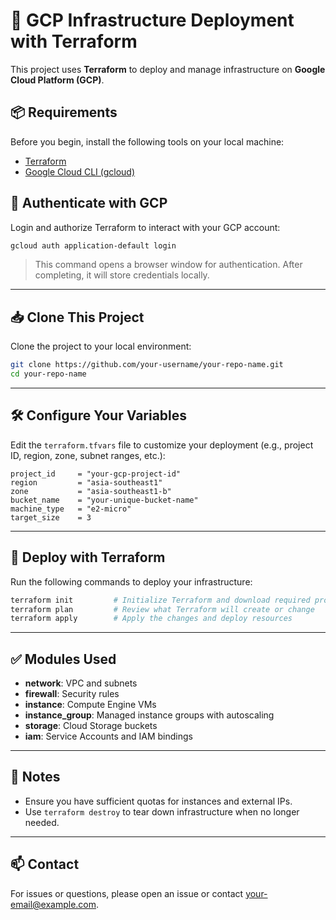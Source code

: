 # 🚀 GCP Infrastructure Deployment with Terraform

This project uses **Terraform** to deploy and manage infrastructure on **Google Cloud Platform (GCP)**.

## 📦 Requirements

Before you begin, install the following tools on your local machine:

- [Terraform](https://developer.hashicorp.com/terraform/downloads)
- [Google Cloud CLI (gcloud)](https://cloud.google.com/sdk/docs/install)

## 🔐 Authenticate with GCP

Login and authorize Terraform to interact with your GCP account:

```bash
gcloud auth application-default login
```

> This command opens a browser window for authentication. After completing, it will store credentials locally.

---

## 📥 Clone This Project

Clone the project to your local environment:

```bash
git clone https://github.com/your-username/your-repo-name.git
cd your-repo-name
```

---

## 🛠️ Configure Your Variables

Edit the `terraform.tfvars` file to customize your deployment (e.g., project ID, region, zone, subnet ranges, etc.):

```hcl
project_id     = "your-gcp-project-id"
region         = "asia-southeast1"
zone           = "asia-southeast1-b"
bucket_name    = "your-unique-bucket-name"
machine_type   = "e2-micro"
target_size    = 3
```

---

## 🚀 Deploy with Terraform

Run the following commands to deploy your infrastructure:

```bash
terraform init         # Initialize Terraform and download required providers
terraform plan         # Review what Terraform will create or change
terraform apply        # Apply the changes and deploy resources
```

---

## ✅ Modules Used

- **network**: VPC and subnets
- **firewall**: Security rules
- **instance**: Compute Engine VMs
- **instance_group**: Managed instance groups with autoscaling
- **storage**: Cloud Storage buckets
- **iam**: Service Accounts and IAM bindings

---

## 📌 Notes

- Ensure you have sufficient quotas for instances and external IPs.
- Use `terraform destroy` to tear down infrastructure when no longer needed.

---

## 📫 Contact

For issues or questions, please open an issue or contact [your-email@example.com](mailto:your-email@example.com).

